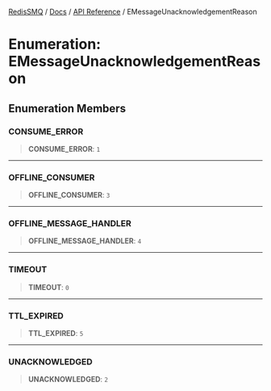 [RedisSMQ](../../../README.md) / [Docs](../../README.md) / [API Reference](../README.md) / EMessageUnacknowledgementReason

# Enumeration: EMessageUnacknowledgementReason

## Enumeration Members

### CONSUME\_ERROR

> **CONSUME\_ERROR**: `1`

***

### OFFLINE\_CONSUMER

> **OFFLINE\_CONSUMER**: `3`

***

### OFFLINE\_MESSAGE\_HANDLER

> **OFFLINE\_MESSAGE\_HANDLER**: `4`

***

### TIMEOUT

> **TIMEOUT**: `0`

***

### TTL\_EXPIRED

> **TTL\_EXPIRED**: `5`

***

### UNACKNOWLEDGED

> **UNACKNOWLEDGED**: `2`
